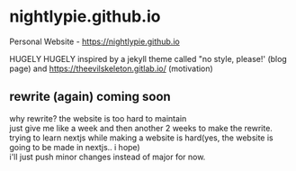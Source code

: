 # nightlypie.github.io
Personal Website - https://nightlypie.github.io

HUGELY HUGELY inspired by a jekyll theme called "no style, please!' (blog page) and https://theevilskeleton.gitlab.io/ (motivation)

## rewrite (again) coming soon
why rewrite? the website is too hard to maintain  
just give me like a week and then another 2 weeks to make the rewrite. trying to learn nextjs while making a website is hard(yes, the website is going to be made in nextjs.. i hope)  
i'll just push minor changes instead of major for now.
